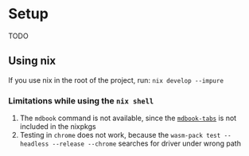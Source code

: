 # Setup

TODO

## Using nix

If you use nix in the root of the project, run: `nix develop --impure`

### Limitations while using the `nix shell`

1. The `mdbook` command is not available, since the [`mdbook-tabs`](https://crates.io/crates/mdbook-tabs) is not included
   in the nixpkgs
2. Testing in `chrome` does not work, because the `wasm-pack test --headless --release --chrome` searches for driver under
   wrong path